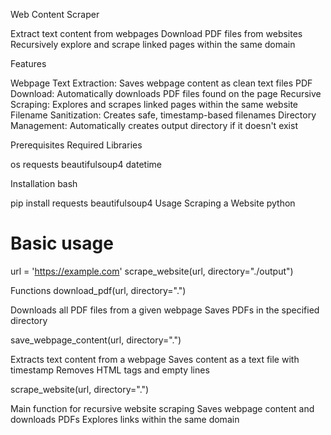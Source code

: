 Web Content Scraper

Extract text content from webpages
Download PDF files from websites
Recursively explore and scrape linked pages within the same domain

Features

Webpage Text Extraction: Saves webpage content as clean text files
PDF Download: Automatically downloads PDF files found on the page
Recursive Scraping: Explores and scrapes linked pages within the same website
Filename Sanitization: Creates safe, timestamp-based filenames
Directory Management: Automatically creates output directory if it doesn't exist

Prerequisites
Required Libraries

os
requests
beautifulsoup4
datetime

Installation
bash

pip install requests beautifulsoup4
Usage
Scraping a Website
python

# Basic usage
url = 'https://example.com'
scrape_website(url, directory="./output")

Functions
download_pdf(url, directory=".")

Downloads all PDF files from a given webpage
Saves PDFs in the specified directory

save_webpage_content(url, directory=".")

Extracts text content from a webpage
Saves content as a text file with timestamp
Removes HTML tags and empty lines

scrape_website(url, directory=".")

Main function for recursive website scraping
Saves webpage content and downloads PDFs
Explores links within the same domain
